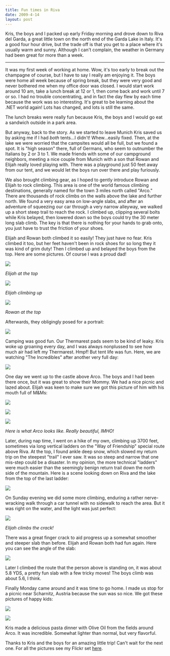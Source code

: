 ```yaml
---
title: Fun times in Riva
date: 2009-4-14
layout: post
---
```


Kris, the boys and I packed up early Friday morning and drove down to
Riva del Garda, a great little town on the north end of the Garda Lake
in Italy. It's a good four hour drive, but the trade off is that you get
to a place where it's usually warm and sunny. Although I can't complain,
the weather in Germany had been great for more than a week.
  
---
  
It was my first week of working at home. Wow, it's too early to break
out the champagne of course, but I have to say I really am enjoying it.
The boys were home all week because of spring break, but they were very
good and never bothered me when my office door was closed. I would start
work around 10 am, take a lunch break at 12 or 1, then come back and work
until 7 or so. I had no trouble concentrating, and in fact the day flew
by each time because the work was so interesting. It's great to be learning
about the .NET world again! Lots has changed, and lots is still the same.
  
  
The lunch breaks were really fun because Kris, the boys and I would go
eat a sandwich outside in a park area.
  
  
But anyway, back to the story. As we started to leave Munich Kris saved
us by asking me if I had _both_ tents...I didn't! Whew...easily fixed.
Then, at the lake we were worried that the campsites would all be full,
but we found a spot. It is "high season" there, full of Germans, who seem
to outnumber the Italians by 2 or 3 to 1\. We made friends with some of
our campground neighbors, meeting a nice couple from Munich with a son
that Rowan and Elijah really loved playing with. There was a playground
just 50 feet away from our tent, and we would let the boys run over there
and play furiously.
  
  
We also brought climbing gear, as I hoped to gently introduce Rowan and
Elijah to rock climbing. This area is one of the world famous climbing
destinations, generally named for the town 3 miles north called "Arco."
There are thousands of rock climbs on the walls above the lake and further
north. We found a very easy area on low-angle slabs, and after an adventure
of squeezing our car through a very narrow alleyway, we walked up a short
steep trail to reach the rock. I climbed up, clipping several bolts while
Kris belayed, then lowered down so the boys could try the 30 meter long
slab climb. The key is that there is nothing for your hands to grab onto,
you just have to trust the friction of your shoes.
  
  
Elijah and Rowan both climbed it so easily! They just have no fear. Kris
climbed it too, but her feet haven't been in rock shoes for so long they
it was kind of grim duty! Then I climbed up and belayed the boys from the
top. Here are some pictures. Of course I was a proud dad!
  
  
[![](http://farm4.static.flickr.com/3339/3438633293_c4936f88a3.jpg)](http://www.flickr.com/photos/ripsawridge/3438633293/)
  
_Elijah at the top_
  
  
[![](http://farm4.static.flickr.com/3302/3438631103_79cbe9b113.jpg)](http://www.flickr.com/photos/ripsawridge/3438631103/)
  
_Elijah climbing up_
  
  
[![](http://farm4.static.flickr.com/3297/3438635405_2db15d0038.jpg)](http://www.flickr.com/photos/ripsawridge/3438635405/)
  
_Rowan at the top_
  
  
Afterwards, they obligingly posed for a portrait:
  
  
[![](http://farm4.static.flickr.com/3412/3438636775_0115a7e400.jpg)](http://www.flickr.com/photos/ripsawridge/3438636775/)
  
  
Camping was good fun. Our Thermarest pads seem to be kind of leaky. Kris
woke up groaning every day, and I was always nonplussed to see how much
air had left my Thermarest. Hmpf! But tent life was fun. Here, we are watching
"The Incredibles" after another very full day:
  
  
[![](http://farm4.static.flickr.com/3618/3439450576_0351d12c77.jpg)](http://www.flickr.com/photos/ripsawridge/3439450576/)
  
  
One day we went up to the castle above Arco. The boys and I had been there
once, but it was great to show their Mommy. We had a nice picnic and lazed
about. Elijah was keen to make sure we got this picture of him with his
mouth full of M&Ms:
  
  
[![](http://farm4.static.flickr.com/3538/3438639177_e2ab3b6a0a.jpg)](http://www.flickr.com/photos/ripsawridge/3438639177/)
  
  
[![](http://farm4.static.flickr.com/3368/3438640011_3b1b7cc35d.jpg)](http://www.flickr.com/photos/ripsawridge/3438640011/)
  
  
[![](http://farm4.static.flickr.com/3360/3438641539_a08eeb71d9.jpg)](http://www.flickr.com/photos/ripsawridge/3438641539/)
  
_Here is what Arco looks like. Really beautiful, IMHO!_
  
  
Later, during nap time, I went on a hike of my own, climbing up 3700 feet,
sometimes via long vertical ladders on the "Way of Friendship" special
route above Riva. At the top, I found ankle deep snow, which slowed my
return trip on the steepest "trail" I ever saw. It was so steep and narrow
that one mis-step could be a disaster. In my opinion, the more technical
"ladders" were much easier than the seemingly benign return trail down
the north side of the mountain. Here is a scene looking down on Riva and
the lake from the top of the last ladder:
  
  
[![](http://farm4.static.flickr.com/3321/3438643211_d1233a4d76.jpg)](http://www.flickr.com/photos/ripsawridge/3438643211/)
  
  
On Sunday evening we did some more climbing, enduring a rather nerve-wracking
walk through a car tunnel with no sidewalk to reach the area. But it was
right on the water, and the light was just perfect:
  
  
[![](http://farm4.static.flickr.com/3579/3438643945_a0c3df6605.jpg)](http://www.flickr.com/photos/ripsawridge/3438643945/)
  
_Elijah climbs the crack!_
  
  
There was a great finger crack to aid progress up a somewhat smoother
and steeper slab than before. Elijah and Rowan both had fun again. Here
you can see the angle of the slab:
  
  
[![](http://farm4.static.flickr.com/3538/3438645443_38b922266b.jpg)](http://www.flickr.com/photos/ripsawridge/3438645443/)
  
  
Later I climbed the route that the person above is standing on, it was
about 5.8 YDS, a pretty fun slab with a few tricky moves! The boys climb
was about 5.6, I think.
  
  
Finally Monday came around and it was time to go home. I made us stop
for a picnic near Scharnitz, Austria because the sun was so nice. We got
these pictures of happy kids:
  
  
[![](http://farm4.static.flickr.com/3645/3438647857_41c3cdc753.jpg)](http://www.flickr.com/photos/ripsawridge/3438647857/)
  
  
[![](http://farm4.static.flickr.com/3579/3439460678_78696fde96.jpg)](http://www.flickr.com/photos/ripsawridge/3439460678/)
  
  
Kris made a delicious pasta dinner with Olive Oil from the fields around
Arco. It was incredible. Somewhat lighter than normal, but very flavorful.
  
  
Thanks to Kris and the boys for an amazing little trip! Can't wait for
the next one. For all the pictures see my Flickr set [here](http://www.flickr.com/photos/ripsawridge/sets/72157616721161560/show/).
